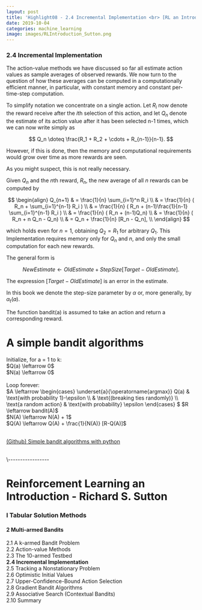 ```yaml
---
layout: post
title: 'Highlight08 - 2.4 Incremental Implementation <br> [RL an Introduction - S. Sutton]'
date: 2019-10-04
categories: machine_learning
image: images/RLIntroduction_Sutton.png
---
```

### 2.4 Incremental Implementation
The action-value methods we have discussed so far all estimate action values as sample averages of observed rewards. We now turn to the question of how these averages can be computed in a computationally efficient manner, in particular, with constant memory and constant per-time-step computation.
<br>

To simplify notation we concentrate on a single action. Let $R_i$ now denote the reward receive after the $i$th selection of this action, and let $Q_n$ denote the estimate of its action value after it has been selected n-1 times, which we can now write simply as

$$
Q_n \doteq \frac{R_1 + R_2 + \cdots + R_{n-1}}{n-1}.
$$

However, if this is done, then the memory and computational requirements would grow over time as more rewards are seen.
<br>

As you might suspect, this is not really necessary.
<br>

Given $Q_n$ and the $n$th reward, $R_n$, the new average of all $n$ rewards can be computed by

$$
\begin{align}
Q_{n+1} & = \frac{1}{n} \sum_{i=1}^n R_i \\
& = \frac{1}{n} ( R_n + \sum_{i=1}^{n-1} R_i ) \\
& = \frac{1}{n} ( R_n + (n-1)\frac{1}{n-1} \sum_{i=1}^{n-1} R_i ) \\
& = \frac{1}{n} ( R_n + (n-1)Q_n) \\
& = \frac{1}{n} ( R_n + n Q_n - Q_n) \\
& = Q_n + \frac{1}{n} [R_n - Q_n], \\
\end{align}
$$

which holds even for $n=1$, obtaining $Q_2 = R_1$ for arbitrary $Q_1$. This Implementation requires memory only for $Q_n$ and $n$, and only the small computation for each new rewards.
<br>

The general form is

$$
NewEstimate \leftarrow OldEstimate + StepSize[Target - OldEstimate].
$$

The expression $[Target - OldEstimate]$ is an error in the estimate.
<br>

In this book we denote the step-size parameter by $\alpha$ or, more generally, by $\alpha_t(a)$.
<br>

The function bandit(a) is assumed to take an action and return a corresponding reward.
<br>

<div class="box">
<h1>A simple bandit algorithms</h1>
Initialize, for a = 1 to k:<br>
  $Q(a) \leftarrow 0$<br>
  $N(a) \leftarrow 0$<br>
<br>
Loop forever:<br>
  $A \leftarrow
  \begin{cases}
  \underset{a}{\operatorname{argmax}} Q(a) & \text{with probability 1}-\epsilon \\
  & \text{(breaking ties randomly)} \\
  \text{a random action} & \text{with probability} \epsilon
  \end{cases}
  $
  $R \leftarrow bandit(A)$<br>
  $N(A) \leftarrow N(A) + 1$<br>
  $Q(A) \leftarrow Q(A) + \frac{1}{N(A)} [R-Q(A)]$
</div>
<br>



[(Github) Simple bandit algorithms with python](https://github.com/backgom2357/RL_Introduction_examples_sutton/blob/master/greedy_action_selection.ipynb)




<br>
\-----------------

# Reinforcement Learning an Introduction - Richard S. Sutton

### I Tabular Solution Methods
#### 2 Multi-armed Bandits
2.1 A k-armed Bandit Problem<br>
2.2 Action-value Methods<br>
2.3 The 10-armed Testbed<br>
<b>2.4 Incremental Implementation<br></b>
2.5 Tracking a Nonstationary Problem<br>
2.6 Optimistic Initial Values<br>
2.7 Upper-Confidence-Bound Action Selection<br>
2.8 Gradient Bandit Algorithms<br>
2.9 Associative Search (Contextual Bandits)<br>
2.10 Summary<br>

